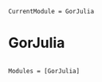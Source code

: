 ```@meta
CurrentModule = GorJulia
```

# GorJulia

```@index
```

```@autodocs
Modules = [GorJulia]
```
